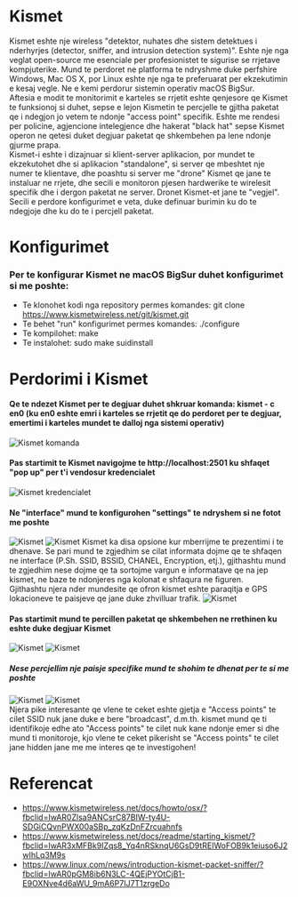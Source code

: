 # Kismet

Kismet eshte nje wireless "detektor, nuhates dhe sistem detektues i nderhyrjes (detector, sniffer, and intrusion detection system)". Eshte nje nga veglat open-source me esenciale per profesionistet te sigurise se rrjetave kompjuterike. Mund te perdoret ne platforma te ndryshme duke perfshire Windows, Mac OS X, por Linux eshte nje nga te preferuarat per ekzekutimin e kesaj vegle. Ne e kemi perdorur sistemin operativ macOS BigSur.<br>
Aftesia e modit te monitorimit e karteles se rrjetit eshte qenjesore qe Kismet te funksionoj si duhet, sepse e lejon Kismetin te percjelle te gjitha paketat qe i ndegjon jo vetem te ndonje "access point" specifik. Eshte me rendesi per policine, agjencione intelegjence dhe hakerat "black hat" sepse Kismet operon ne qetesi duket degjuar paketat qe shkembehen pa lene ndonje gjurme prapa.<br>
Kismet-i eshte i dizajnuar si klient-server aplikacion, por mundet te ekzekutohet dhe si aplikacion "standalone", si server qe mbeshtet nje numer te klientave, dhe poashtu si server me "drone" Kismet qe jane te instaluar ne rrjete, dhe secili e monitoron pjesen hardwerike te wirelesit specifik dhe i dergon paketat ne server.
Dronet Kismet-et jane te "vegjel". Secili e perdore konfigurimet e veta, duke definuar burimin ku do te ndegjoje dhe ku do te i percjell paketat.

# Konfigurimet 
### Per te konfigurar Kismet ne macOS BigSur duhet konfigurimet si me poshte:
* Te klonohet kodi nga repository permes komandes: git clone https://www.kismetwireless.net/git/kismet.git<br>
* Te behet "run" konfigurimet permes komandes: ./configure<br>
* Te kompilohet: make<br>
* Te instalohet: sudo make suidinstall<br>

# Perdorimi i Kismet

#### Qe te ndezet Kismet per te degjuar duhet shkruar komanda: kismet - c en0 (ku en0 eshte emri i karteles se rrjetit qe do perdoret per te degjuar, emertimi i karteles mundet te dalloj nga sistemi operativ)
![Kismet komanda](https://github.com/bujardervishaj1/kismet/blob/master/6.png)
#### Pas startimit te Kismet navigojme te http://localhost:2501 ku shfaqet "pop up" per t'i vendosur kredencialet
![Kismet kredencialet](https://github.com/bujardervishaj1/kismet/blob/master/2.png)
#### Ne "interface" mund te konfigurohen "settings" te ndryshem si ne fotot me poshte
![Kismet](https://github.com/bujardervishaj1/kismet/blob/master/3.png)
![Kismet](https://github.com/bujardervishaj1/kismet/blob/master/4.png)
Kismet ka disa opsione kur mberrijme te prezentimi i te dhenave. Se pari mund te zgjedhim se cilat informata dojme qe te shfaqen ne interface (P.Sh. SSID, BSSID, CHANEL, Encryption, etj.), gjithashtu mund te zgjedhim nese dojme qe ta sortojme vargun e informatave qe na jep kismet, ne baze te ndonjeres nga kolonat e shfaqura ne figuren.<br>
Gjithashtu njera nder mundesite qe ofron kismet eshte paraqitja e GPS lokacioneve te paisjeve qe jane duke zhvilluar trafik.
![Kismet](https://github.com/bujardervishaj1/kismet/blob/master/5.png)

#### Pas startimit mund te percillen paketat qe shkembehen ne rrethinen ku eshte duke degjuar Kismet
![Kismet](https://github.com/bujardervishaj1/kismet/blob/master/11.gif)
![Kismet](https://github.com/bujardervishaj1/kismet/blob/master/12.png)

##### Nese percjellim nje paisje specifike mund te shohim te dhenat per te si me poshte 
![Kismet](https://github.com/bujardervishaj1/kismet/blob/master/9.png)
![Kismet](https://github.com/bujardervishaj1/kismet/blob/master/10.png)
<br>
Njera pike interesante qe vlene te ceket eshte gjetja e "Access points" te cilet SSID nuk jane duke e bere "broadcast", d.m.th. kismet mund qe ti identifikoje edhe ato "Access points" te cilet nuk kane ndonje emer si dhe mund ti monitoroje, kjo vlene te ceket pikerisht se "Access points" te cilet jane hidden jane me me interes qe te investigohen! 

# Referencat
* https://www.kismetwireless.net/docs/howto/osx/?fbclid=IwAR0Zlsa9ANCsrC87BIW-ty4U-SDGiCQvnPWX00aSBp_zqKzDnFZrcuahnfs
* https://www.kismetwireless.net/docs/readme/starting_kismet/?fbclid=IwAR3xMFBk9IZqs8_Yq4nRSknqU6GsD9tREIWoFOB9k1eiuso6J2wIhLq3M9s
* https://www.linux.com/news/introduction-kismet-packet-sniffer/?fbclid=IwAR0pGM8ib6N3LC-4QEjPYOtCjB1-E9OXNve4d6aWU_9mA6P7IJ7T1zrgeDo

